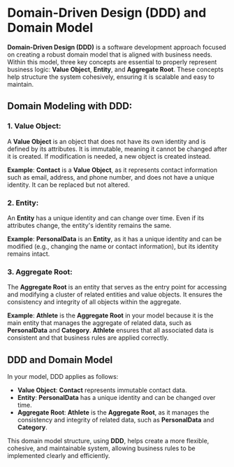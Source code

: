 # Domain-Driven Design (DDD) and Domain Model

**Domain-Driven Design (DDD)** is a software development approach focused on creating a robust domain model that is aligned with business needs. Within this model, three key concepts are essential to properly represent business logic: **Value Object**, **Entity**, and **Aggregate Root**. These concepts help structure the system cohesively, ensuring it is scalable and easy to maintain.

## Domain Modeling with DDD:

### 1. Value Object:
A **Value Object** is an object that does not have its own identity and is defined by its attributes. It is immutable, meaning it cannot be changed after it is created. If modification is needed, a new object is created instead.

**Example**: **Contact** is a **Value Object**, as it represents contact information such as email, address, and phone number, and does not have a unique identity. It can be replaced but not altered.

### 2. Entity:
An **Entity** has a unique identity and can change over time. Even if its attributes change, the entity's identity remains the same.

**Example**: **PersonalData** is an **Entity**, as it has a unique identity and can be modified (e.g., changing the name or contact information), but its identity remains intact.

### 3. Aggregate Root:
The **Aggregate Root** is an entity that serves as the entry point for accessing and modifying a cluster of related entities and value objects. It ensures the consistency and integrity of all objects within the aggregate.

**Example**: **Athlete** is the **Aggregate Root** in your model because it is the main entity that manages the aggregate of related data, such as **PersonalData** and **Category**. **Athlete** ensures that all associated data is consistent and that business rules are applied correctly.

## DDD and Domain Model

In your model, DDD applies as follows:
- **Value Object**: **Contact** represents immutable contact data.
- **Entity**: **PersonalData** has a unique identity and can be changed over time.
- **Aggregate Root**: **Athlete** is the **Aggregate Root**, as it manages the consistency and integrity of related data, such as **PersonalData** and **Category**.

This domain model structure, using **DDD**, helps create a more flexible, cohesive, and maintainable system, allowing business rules to be implemented clearly and efficiently.
